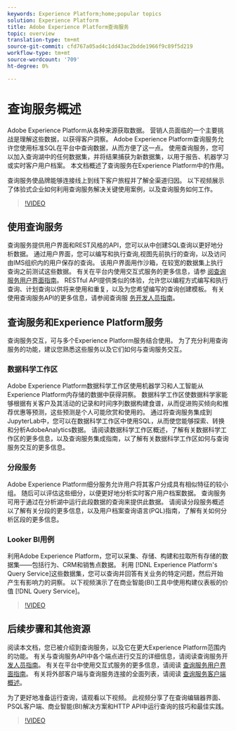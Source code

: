 ```yaml
---
keywords: Experience Platform;home;popular topics
solution: Experience Platform
title: Adobe Experience Platform查询服务
topic: overview
translation-type: tm+mt
source-git-commit: cfd767a05ad4c1dd43ac2bdde1966f9c89f5d219
workflow-type: tm+mt
source-wordcount: '709'
ht-degree: 0%

---
```



# 查询服务概述

Adobe Experience Platform从各种来源获取数据。 营销人员面临的一个主要挑战是理解这些数据，以获得客户洞察。 Adobe Experience Platform查询服务允许您使用标准SQL在平台中查询数据，从而方便了这一点。 使用查询服务，您可以加入查询湖中的任何数据集，并将结果捕获为新数据集，以用于报告、机器学习或实时客户用户档案。 本文档概述了查询服务在Experience Platform中的作用。

查询服务使品牌能够连接线上到线下客户旅程并了解全渠道归因。 以下视频展示了体验式企业如何利用查询服务解决关键使用案例，以及查询服务如何工作。

>[!VIDEO](https://video.tv.adobe.com/v/29795?quality=12&learn=on)

## 使用查询服务

查询服务提供用户界面和REST风格的API，您可以从中创建SQL查询以更好地分析数据。 通过用户界面，您可以编写和执行查询,视图先前执行的查询，以及访问由IMS组织内的用户保存的查询。 该用户界面用作沙箱，在较宽的数据集上执行查询之前测试这些数据。 有关在平台内使用交互式服务的更多信息，请参 [阅查询服务用户界面指南](ui/overview.md)。 RESTful API提供类似的体验，允许您以编程方式编写和执行查询、计划查询以供将来使用和重复，以及为您希望编写的查询创建模板。 有关使用查询服务API的更多信息，请参阅查询服 [务开发人员指南](api/getting-started.md)。

## 查询服务和Experience Platform服务

查询服务交互，可与多个Experience Platform服务结合使用。 为了充分利用查询服务的功能，建议您熟悉这些服务以及它们如何与查询服务交互。

### 数据科学工作区

Adobe Experience Platform数据科学工作区使用机器学习和人工智能从Experience Platform内存储的数据中获得洞察。 数据科学工作区使数据科学家能够根据有关客户及其活动的记录和时间序列数据构建食谱，从而促进购买倾向和推荐优惠等预测，这些预测是个人可能欣赏和使用的。 通过将查询服务集成到JupyterLab中，您可以在数据科学工作区中使用SQL，从而使您能够探索、转换和分析AdobeAnalytics数据。 请阅读数据科学工作区概述，了解有关数据科学工作区的更多信息，以及查询服务集成指南，以了解有关数据科学工作区如何与查询服务交互的更多信息。

### 分段服务

Adobe Experience Platform细分服务允许用户将其客户分成具有相似特征的较小组。 随后可以评估这些细分，以便更好地分析实时客户用户档案数据。 查询服务可用于通过在分析湖中运行此段数据的查询来提供此数据。 请阅读分段服务概述以了解有关分段的更多信息，以及用户档案查询语言(PQL)指南，了解有关如何分析区段的更多信息。

### Looker BI用例

利用Adobe Experience Platform，您可以采集、存储、构建和拉取所有存储的数据集——包括行为、CRM和销售点数据。 利用 [!DNL Experience Platform's Query Service]这些数据集，您可以查询并回答有关业务的特定问题，然后开始产生有影响力的洞察。 以下视频演示了在商业智能(BI)工具中使用构建仪表板的价值 [!DNL Query Service]。

>[!VIDEO](https://video.tv.adobe.com/v/28981?quality=12&learn=on)

## 后续步骤和其他资源

阅读本文档，您已被介绍到查询服务，以及它在更大Experience Platform范围内的功能。 有关与查询服务API中各个端点进行交互的详细信息，请阅读查询服务开 [发人员指南](api/getting-started.md)。 有关在平台中使用交互式服务的更多信息，请阅读 [查询服务用户界面指南](ui/overview.md)。 有关将外部客户端与查询服务连接的全面列表，请阅读 [查询服务客户端概述](clients/overview.md)。

为了更好地准备运行查询，请观看以下视频。 此视频分享了在查询编辑器界面、PSQL客户端、商业智能(BI)解决方案和HTTP API中运行查询的技巧和最佳实践。

>[!VIDEO](https://video.tv.adobe.com/v/29811?quality=12&learn=on)
